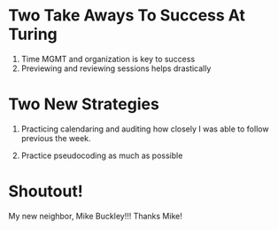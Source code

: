 # Two Take Aways To Success At Turing

1) Time MGMT and organization is key to success
2) Previewing and reviewing sessions helps drastically

# Two New Strategies
1) Practicing calendaring and auditing how closely I was able to follow previous the week.

2) Practice pseudocoding as much as possible

# Shoutout!

My new neighbor, Mike Buckley!!! Thanks Mike! 
